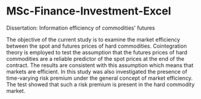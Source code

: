# MSc-Finance-Investment-Excel

Dissertation:
Information efficiency of commodities' futures

The objective of the current study is to examine the market efficiency between the spot and futures prices of hard commodities. Cointegration theory is employed to test the assumption that the futures prices of hard commodities are a reliable predictor of the spot prices at the end of the contract. The results are consistent with this assumption which means that markets are efficient. In this study was also investigated the presence of time-varying risk premium under the general concept of market efficiency. The test showed that such a risk premium is present in the hard commodity market.
